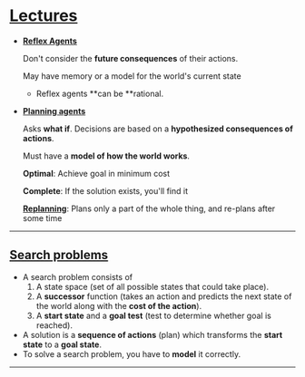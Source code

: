 # **<u>Lectures</u>**

- **<u>Reflex Agents</u>**

  Don't consider the **future consequences** of their actions.

  May have memory or a model for the world's current state

  - Reflex agents **can be **rational.

- **<u>Planning agents</u>**

  Asks **what if**. Decisions are based on a **hypothesized consequences of actions**.

  Must have a **model of how the world works**.

  **Optimal**: Achieve goal in minimum cost

  **Complete**: If the solution exists, you'll find it

  **<u>Replanning</u>**: Plans only a part of the whole thing, and re-plans after some time

****

## **<u>Search problems</u>**

- A search problem consists of
  1. A state space (set of all possible states that could take place).
  2. A **successor** function (takes an action and predicts the next state of the world along with the **cost of the action**).
  3. A **start state** and a **goal test** (test to determine whether goal is reached).
-  A solution is a **sequence of actions** (plan) which transforms the **start state** to a **goal state**.
- To solve a search problem, you have to **model** it correctly.

****